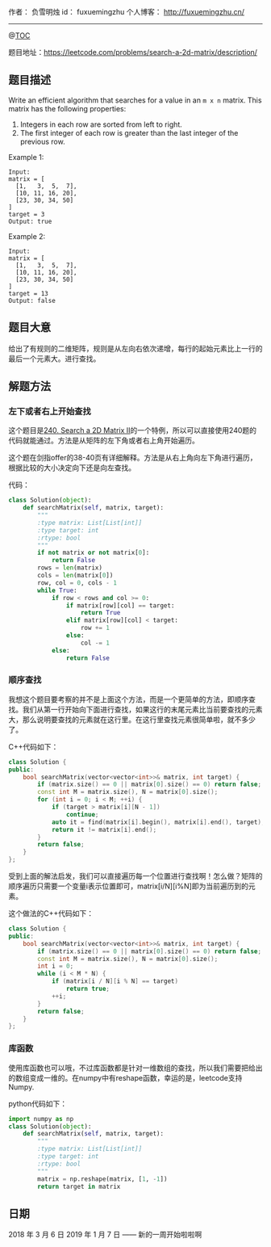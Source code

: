 
作者： 负雪明烛
id：	fuxuemingzhu
个人博客：	http://fuxuemingzhu.cn/

---
@[TOC](目录)

题目地址：https://leetcode.com/problems/search-a-2d-matrix/description/

## 题目描述

Write an efficient algorithm that searches for a value in an ``m x n`` matrix. This matrix has the following properties:

1. Integers in each row are sorted from left to right.
1. The first integer of each row is greater than the last integer of the previous row.

Example 1:

	Input:
	matrix = [
	  [1,   3,  5,  7],
	  [10, 11, 16, 20],
	  [23, 30, 34, 50]
	]
	target = 3
	Output: true

Example 2:

	Input:
	matrix = [
	  [1,   3,  5,  7],
	  [10, 11, 16, 20],
	  [23, 30, 34, 50]
	]
	target = 13
	Output: false

## 题目大意

给出了有规则的二维矩阵，规则是从左向右依次递增，每行的起始元素比上一行的最后一个元素大。进行查找。

## 解题方法

### 左下或者右上开始查找

这个题目是[240. Search a 2D Matrix II](https://blog.csdn.net/fuxuemingzhu/article/details/79459314)的一个特例，所以可以直接使用240题的代码就能通过。方法是从矩阵的左下角或者右上角开始遍历。

这个题在剑指offer的38-40页有详细解释。方法是从右上角向左下角进行遍历，根据比较的大小决定向下还是向左查找。

代码：

```python
class Solution(object):
    def searchMatrix(self, matrix, target):
        """
        :type matrix: List[List[int]]
        :type target: int
        :rtype: bool
        """
        if not matrix or not matrix[0]:
            return False
        rows = len(matrix)
        cols = len(matrix[0])
        row, col = 0, cols - 1
        while True:
            if row < rows and col >= 0:
                if matrix[row][col] == target:
                    return True
                elif matrix[row][col] < target:
                    row += 1
                else:
                    col -= 1
            else:
                return False
```

### 顺序查找

我想这个题目要考察的并不是上面这个方法，而是一个更简单的方法，即顺序查找。我们从第一行开始向下面进行查找，如果这行的末尾元素比当前要查找的元素大，那么说明要查找的元素就在这行里。在这行里查找元素很简单啦，就不多少了。

C++代码如下：

```cpp
class Solution {
public:
    bool searchMatrix(vector<vector<int>>& matrix, int target) {
        if (matrix.size() == 0 || matrix[0].size() == 0) return false;
        const int M = matrix.size(), N = matrix[0].size();
        for (int i = 0; i < M; ++i) {
            if (target > matrix[i][N - 1])
                continue;
            auto it = find(matrix[i].begin(), matrix[i].end(), target);
            return it != matrix[i].end();
        }
        return false;
    }
};
```

受到上面的解法启发，我们可以直接遍历每一个位置进行查找啊！怎么做？矩阵的顺序遍历只需要一个变量i表示位置即可，matrix[i/N][i%N]即为当前遍历到的元素。

这个做法的C++代码如下：

```cpp
class Solution {
public:
    bool searchMatrix(vector<vector<int>>& matrix, int target) {
        if (matrix.size() == 0 || matrix[0].size() == 0) return false;
        const int M = matrix.size(), N = matrix[0].size();
        int i = 0;
        while (i < M * N) {
            if (matrix[i / N][i % N] == target)
                return true;
            ++i;
        }
        return false;
    }
};
```


### 库函数

使用库函数也可以哦，不过库函数都是针对一维数组的查找，所以我们需要把给出的数组变成一维的。在numpy中有reshape函数，幸运的是，leetcode支持Numpy.

python代码如下：

```python
import numpy as np
class Solution(object):
    def searchMatrix(self, matrix, target):
        """
        :type matrix: List[List[int]]
        :type target: int
        :rtype: bool
        """
        matrix = np.reshape(matrix, [1, -1])
        return target in matrix
```

## 日期

2018 年 3 月 6 日 
2019 年 1 月 7 日 —— 新的一周开始啦啦啊
